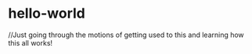 # hello-world
//Just going through the motions of getting used to this and learning how this all works!
